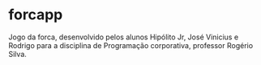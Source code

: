 # forcapp
Jogo da forca, desenvolvido pelos alunos Hipólito Jr, José Vinicius e Rodrigo para a disciplina de Programação corporativa, professor Rogério Silva.
